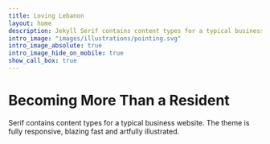 ```yaml
---
title: Loving Lebanon
layout: home
description: Jekyll Serif contains content types for a typical business website. The theme is fully responsive, blazing fast and artfully illustrated.
intro_image: "images/illustrations/pointing.svg"
intro_image_absolute: true
intro_image_hide_on_mobile: true
show_call_box: true
---
```


# Becoming More Than a Resident

Serif contains content types for a typical business website. The theme is fully responsive, blazing fast and artfully illustrated.

